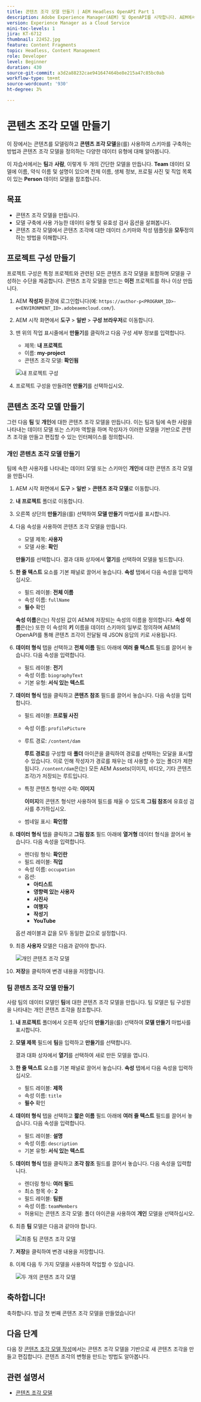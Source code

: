```yaml
---
title: 콘텐츠 조각 모델 만들기 | AEM Headless OpenAPI Part 1
description: Adobe Experience Manager(AEM) 및 OpenAPI를 시작합니다. AEM에서 콘텐츠 조각 모델을 사용하여 콘텐츠를 모델링하고 스키마를 구축하는 방법을 알아봅니다. 기존 모델을 검토하고 모델을 만듭니다. 스키마를 정의하는 데 사용할 수 있는 다양한 데이터 유형에 대해 알아봅니다.
version: Experience Manager as a Cloud Service
mini-toc-levels: 1
jira: KT-6712
thumbnail: 22452.jpg
feature: Content Fragments
topic: Headless, Content Management
role: Developer
level: Beginner
duration: 430
source-git-commit: a3d2a88232cae941647464be8e215a47c85bc0ab
workflow-type: tm+mt
source-wordcount: '930'
ht-degree: 3%

---
```


# 콘텐츠 조각 모델 만들기

이 장에서는 콘텐츠를 모델링하고 **콘텐츠 조각 모델**&#x200B;을(를) 사용하여 스키마를 구축하는 방법과 콘텐츠 조각 모델을 정의하는 다양한 데이터 유형에 대해 알아봅니다.

이 자습서에서는 **팀**&#x200B;과 **사람**, 이렇게 두 개의 간단한 모델을 만듭니다. **Team** 데이터 모델에 이름, 약식 이름 및 설명이 있으며 전체 이름, 생체 정보, 프로필 사진 및 직업 목록이 있는 **Person** 데이터 모델을 참조합니다.

## 목표

* 콘텐츠 조각 모델을 만듭니다.
* 모델 구축에 사용 가능한 데이터 유형 및 유효성 검사 옵션을 살펴봅니다.
* 콘텐츠 조각 모델에서 콘텐츠 조각에 대한 데이터 스키마와 작성 템플릿을 **모두**&#x200B;정의하는 방법을 이해합니다.

## 프로젝트 구성 만들기

프로젝트 구성은 특정 프로젝트와 관련된 모든 콘텐츠 조각 모델을 포함하며 모델을 구성하는 수단을 제공합니다. 콘텐츠 조각 모델을 만드는 **이전** 프로젝트를 하나 이상 만듭니다.

1. AEM **작성자** 환경에 로그인합니다(예: `https://author-p<PROGRAM_ID>-e<ENVIRONMENT_ID>.adobeaemcloud.com/`).
1. AEM 시작 화면에서 **도구** > **일반** > **구성 브라우저**&#x200B;로 이동합니다.
1. 맨 위의 작업 표시줄에서 **만들기**&#x200B;를 클릭하고 다음 구성 세부 정보를 입력합니다.
   * 제목: **내 프로젝트**
   * 이름: **my-project**
   * 콘텐츠 조각 모델: **확인됨**

   ![내 프로젝트 구성](assets/1/create-configuration.png)

1. 프로젝트 구성을 만들려면 **만들기**&#x200B;를 선택하십시오.

## 콘텐츠 조각 모델 만들기

그런 다음 **팀** 및 **개인**&#x200B;에 대한 콘텐츠 조각 모델을 만듭니다. 이는 팀과 팀에 속한 사람을 나타내는 데이터 모델 또는 스키마 역할을 하며 작성자가 이러한 모델을 기반으로 콘텐츠 조각을 만들고 편집할 수 있는 인터페이스를 정의합니다.

### 개인 콘텐츠 조각 모델 만들기

팀에 속한 사용자를 나타내는 데이터 모델 또는 스키마인 **개인**&#x200B;에 대한 콘텐츠 조각 모델을 만듭니다.

1. AEM 시작 화면에서 **도구** > **일반** > **콘텐츠 조각 모델**&#x200B;로 이동합니다.
1. **내 프로젝트** 폴더로 이동합니다.
1. 오른쪽 상단의 **만들기**&#x200B;을(를) 선택하여 **모델 만들기** 마법사를 표시합니다.
1. 다음 속성을 사용하여 콘텐츠 조각 모델을 만듭니다.

   * 모델 제목: **사용자**
   * 모델 사용: **확인**

   **만들기**&#x200B;를 선택합니다. 결과 대화 상자에서 **열기**&#x200B;를 선택하여 모델을 빌드합니다.

1. **한 줄 텍스트** 요소를 기본 패널로 끌어서 놓습니다. **속성** 탭에서 다음 속성을 입력하십시오.

   * 필드 레이블: **전체 이름**
   * 속성 이름: `fullName`
   * **필수** 확인

   **속성 이름**&#x200B;은(는) 작성된 값이 AEM에 저장되는 속성의 이름을 정의합니다. **속성 이름**&#x200B;은(는) 또한 이 속성의 **키** 이름을 데이터 스키마의 일부로 정의하며 AEM의 OpenAPI를 통해 콘텐츠 조각이 전달될 때 JSON 응답의 키로 사용됩니다.

1. **데이터 형식** 탭을 선택하고 **전체 이름** 필드 아래에 **여러 줄 텍스트** 필드를 끌어서 놓습니다. 다음 속성을 입력합니다.

   * 필드 레이블: **전기**
   * 속성 이름: `biographyText`
   * 기본 유형: **서식 있는 텍스트**

1. **데이터 형식** 탭을 클릭하고 **콘텐츠 참조** 필드를 끌어서 놓습니다. 다음 속성을 입력합니다.

   * 필드 레이블: **프로필 사진**
   * 속성 이름: `profilePicture`
   * 루트 경로: `/content/dam`

     **루트 경로**&#x200B;를 구성할 때 **폴더** 아이콘을 클릭하여 경로를 선택하는 모달을 표시할 수 있습니다. 이로 인해 작성자가 경로를 채우는 데 사용할 수 있는 폴더가 제한됩니다. `/content/dam`은(는) 모든 AEM Assets(이미지, 비디오, 기타 콘텐츠 조각)가 저장되는 루트입니다.

   * 특정 콘텐츠 형식만 수락: **이미지**

     **이미지**&#x200B;의 콘텐츠 형식만 사용하여 필드를 채울 수 있도록 **그림 참조**&#x200B;에 유효성 검사를 추가하십시오.

   * 썸네일 표시: **확인함**

1. **데이터 형식** 탭을 클릭하고 **그림 참조** 필드 아래에 **열거형** 데이터 형식을 끌어서 놓습니다. 다음 속성을 입력합니다.

   * 렌더링 형식: **확인란**
   * 필드 레이블: **직업**
   * 속성 이름: `occupation`
   * 옵션:
      * **아티스트**
      * **영향력 있는 사용자**
      * **사진사**
      * **여행자**
      * **작성기**
      * **YouTube**

   옵션 레이블과 값을 모두 동일한 값으로 설정합니다.

1. 최종 **사용자** 모델은 다음과 같아야 합니다.

   ![개인 콘텐츠 조각 모델](assets/1/person-content-fragment-model.png)

1. **저장**&#x200B;을 클릭하여 변경 내용을 저장합니다.

### 팀 콘텐츠 조각 모델 만들기

사람 팀의 데이터 모델인 **팀**&#x200B;에 대한 콘텐츠 조각 모델을 만듭니다. 팀 모델은 팀 구성원을 나타내는 개인 콘텐츠 조각을 참조합니다.

1. **내 프로젝트** 폴더에서 오른쪽 상단의 **만들기**&#x200B;을(를) 선택하여 **모델 만들기** 마법사를 표시합니다.
1. **모델 제목** 필드에 **팀**&#x200B;을 입력하고 **만들기**&#x200B;를 선택합니다.

   결과 대화 상자에서 **열기**&#x200B;를 선택하여 새로 만든 모델을 엽니다.

1. **한 줄 텍스트** 요소를 기본 패널로 끌어서 놓습니다. **속성** 탭에서 다음 속성을 입력하십시오.

   * 필드 레이블: **제목**
   * 속성 이름: `title`
   * **필수** 확인

1. **데이터 형식** 탭을 선택하고 **짧은 이름** 필드 아래에 **여러 줄 텍스트** 필드를 끌어서 놓습니다. 다음 속성을 입력합니다.

   * 필드 레이블: **설명**
   * 속성 이름: `description`
   * 기본 유형: **서식 있는 텍스트**

1. **데이터 형식** 탭을 클릭하고 **조각 참조** 필드를 끌어서 놓습니다. 다음 속성을 입력합니다.

   * 렌더링 형식: **여러 필드**
   * 최소 항목 수: **2**
   * 필드 레이블: **팀원**
   * 속성 이름: `teamMembers`
   * 허용되는 콘텐츠 조각 모델: 폴더 아이콘을 사용하여 **개인** 모델을 선택하십시오.

1. 최종 **팀** 모델은 다음과 같아야 합니다.

   ![최종 팀 콘텐츠 조각 모델](assets/1/team-content-fragment-model.png)

1. **저장**&#x200B;을 클릭하여 변경 내용을 저장합니다.

1. 이제 다음 두 가지 모델을 사용하여 작업할 수 있습니다.

   ![두 개의 콘텐츠 조각 모델](assets/1/two-content-fragment-models.png)

## 축하합니다!

축하합니다. 방금 첫 번째 콘텐츠 조각 모델을 만들었습니다!

## 다음 단계

다음 장 [콘텐츠 조각 모델 작성](2-author-content-fragments.md)에서는 콘텐츠 조각 모델을 기반으로 새 콘텐츠 조각을 만들고 편집합니다. 콘텐츠 조각의 변형을 만드는 방법도 알아봅니다.

## 관련 설명서

* [콘텐츠 조각 모델](https://experienceleague.adobe.com/docs/experience-manager-cloud-service/content/assets/content-fragments/content-fragments-models.html?lang=ko)


